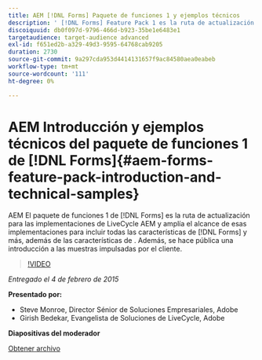 ```yaml
---
title: AEM [!DNL Forms] Paquete de funciones 1 y ejemplos técnicos
description: ' [!DNL Forms] Feature Pack 1 es la ruta de actualización para implementaciones de LiveCycle AEM y amplía el alcance de esas implementaciones para incluir todas las características de la implementación de AEM [!DNL Forms] y más. Además, se hace pública una introducción a las muestras impulsadas por el cliente.'
discoiquuid: db0f097d-9796-466d-b923-35be1e6483e1
targetaudience: target-audience advanced
exl-id: f651ed2b-a329-49d3-9595-64768cab9205
duration: 2730
source-git-commit: 9a297cda953d4414131657f9ac84580aea0eabeb
workflow-type: tm+mt
source-wordcount: '111'
ht-degree: 0%

---
```


# AEM Introducción y ejemplos técnicos del paquete de funciones 1 de [!DNL Forms]{#aem-forms-feature-pack-introduction-and-technical-samples}

AEM El paquete de funciones 1 de [!DNL Forms] es la ruta de actualización para las implementaciones de LiveCycle AEM y amplía el alcance de esas implementaciones para incluir todas las características de [!DNL Forms] y más, además de las características de . Además, se hace pública una introducción a las muestras impulsadas por el cliente.

>[!VIDEO](https://video.tv.adobe.com/v/19380/?quality=9)

*Entregado el 4 de febrero de 2015*

**Presentado por:**

* Steve Monroe, Director Sénior de Soluciones Empresariales, Adobe
* Girish Bedekar, Evangelista de Soluciones de LiveCycle, Adobe

**Diapositivas del moderador**

[Obtener archivo](assets/aem-forms-fp1-2015-0204.pdf)
<!--
[Get back to the Overview](https://helpx.adobe.com/es/experience-manager/kt/eseminars/gems/aem-index.html)
-->

